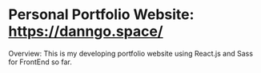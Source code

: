 # Personal Portfolio Website: https://danngo.space/

Overview: This is my developing portfolio website using React.js and Sass for FrontEnd so far.
